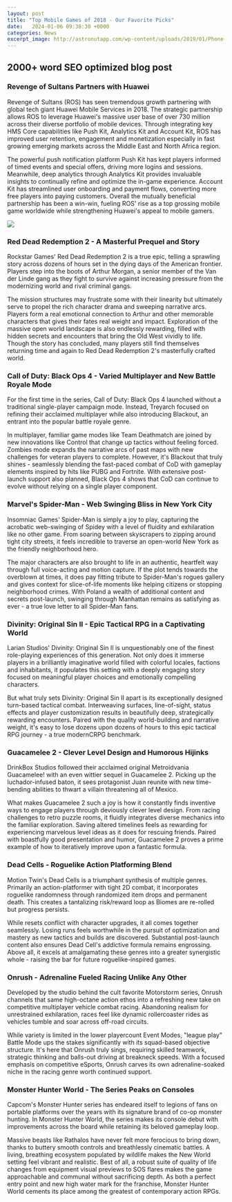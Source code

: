 ```yaml
---
layout: post
title: "Top Mobile Games of 2018 - Our Favorite Picks"
date:   2024-01-06 09:38:30 +0000
categories: News
excerpt_image: http://astronutapp.com/wp-content/uploads/2019/01/Phone-Game.jpg
---
```

## 2000+ word SEO optimized blog post

###  Revenge of Sultans Partners with Huawei 

Revenge of Sultans (ROS) has seen tremendous growth partnering with global tech giant Huawei Mobile Services in 2018. The strategic partnership allows ROS to leverage Huawei's massive user base of over 730 million across their diverse portfolio of mobile devices. Through integrating key HMS Core capabilities like Push Kit, Analytics Kit and Account Kit, ROS has improved user retention, engagement and monetization especially in fast growing emerging markets across the Middle East and North Africa region. 

The powerful push notification platform Push Kit has kept players informed of timed events and special offers, driving more logins and sessions. Meanwhile, deep analytics through Analytics Kit provides invaluable insights to continually refine and optimize the in-game experience. Account Kit has streamlined user onboarding and payment flows, converting more free players into paying customers. Overall the mutually beneficial partnership has been a win-win, fueling ROS' rise as a top grossing mobile game worldwide while strengthening Huawei's appeal to mobile gamers.


![](http://astronutapp.com/wp-content/uploads/2019/01/Phone-Game.jpg)
### Red Dead Redemption 2 - A Masterful Prequel and Story

Rockstar Games' Red Dead Redemption 2 is a true epic, telling a sprawling story across dozens of hours set in the dying days of the American frontier. Players step into the boots of Arthur Morgan, a senior member of the Van der Linde gang as they fight to survive against increasing pressure from the modernizing world and rival criminal gangs. 

The mission structures may frustrate some with their linearity but ultimately serve to propel the rich character drama and sweeping narrative arcs. Players form a real emotional connection to Arthur and other memorable characters that gives their fates real weight and impact. Exploration of the massive open world landscape is also endlessly rewarding, filled with hidden secrets and encounters that bring the Old West vividly to life. Though the story has concluded, many players still find themselves returning time and again to Red Dead Redemption 2's masterfully crafted world.

### Call of Duty: Black Ops 4 - Varied Multiplayer and New Battle Royale Mode

For the first time in the series, Call of Duty: Black Ops 4 launched without a traditional single-player campaign mode. Instead, Treyarch focused on refining their acclaimed multiplayer while also introducing Blackout, an entrant into the popular battle royale genre. 

In multiplayer, familiar game modes like Team Deathmatch are joined by new innovations like Control that change up tactics without feeling forced. Zombies mode expands the narrative arcs of past maps with new challenges for veteran players to complete. However, it's Blackout that truly shines - seamlessly blending the fast-paced combat of CoD with gameplay elements inspired by hits like PUBG and Fortnite. With extensive post-launch support also planned, Black Ops 4 shows that CoD can continue to evolve without relying on a single player component.

### Marvel's Spider-Man - Web Swinging Bliss in New York City 

Insomniac Games' Spider-Man is simply a joy to play, capturing the acrobatic web-swinging of Spidey with a level of fluidity and exhilaration like no other game. From soaring between skyscrapers to zipping around tight city streets, it feels incredible to traverse an open-world New York as the friendly neighborhood hero. 

The major characters are also brought to life in an authentic, heartfelt way through full voice-acting and motion capture. If the plot tends towards the overblown at times, it does pay fitting tribute to Spider-Man's rogues gallery and gives context for slice-of-life moments like helping citizens or stopping neighborhood crimes. With Poland a wealth of additional content and secrets post-launch, swinging through Manhattan remains as satisfying as ever - a true love letter to all Spider-Man fans.

### Divinity: Original Sin II - Epic Tactical RPG in a Captivating World

Larian Studios' Divinity: Original Sin II is unquestionably one of the finest role-playing experiences of this generation. Not only does it immerse players in a brilliantly imaginative world filled with colorful locales, factions and inhabitants, it populates this setting with a deeply engaging story focused on meaningful player choices and emotionally compelling characters.

But what truly sets Divinity: Original Sin II apart is its exceptionally designed turn-based tactical combat. Interweaving surfaces, line-of-sight, status effects and player customization results in beautifully deep, strategically rewarding encounters. Paired with the quality world-building and narrative weight, it's easy to lose dozens upon dozens of hours to this epic tactical RPG journey - a true modernCRPG benchmark.

### Guacamelee 2 - Clever Level Design and Humorous Hijinks  

DrinkBox Studios followed their acclaimed original Metroidvania Guacamelee! with an even wittier sequel in Guacamelee 2. Picking up the luchador-infused baton, it sees protagonist Juan reunite with new time-bending abilities to thwart a villain threatening all of Mexico. 

What makes Guacamelee 2 such a joy is how it constantly finds inventive ways to engage players through deviously clever level design. From racing challenges to retro puzzle rooms, it fluidly integrates diverse mechanics into the familiar exploration. Saving altered timelines feels as rewarding for experiencing marvelous level ideas as it does for rescuing friends. Paired with boastfully good presentation and humor, Guacamelee 2 proves a prime example of how to iteratively improve upon a fantastic formula.

### Dead Cells - Roguelike Action Platforming Blend 

Motion Twin's Dead Cells is a triumphant synthesis of multiple genres. Primarily an action-platformer with tight 2D combat, it incorporates roguelike randomness through randomized item drops and permanent death. This creates a tantalizing risk/reward loop as Biomes are re-rolled but progress persists.

While resets conflict with character upgrades, it all comes together seamlessly. Losing runs feels worthwhile in the pursuit of optimization and mastery as new tactics and builds are discovered. Substantial post-launch content also ensures Dead Cell's addictive formula remains engrossing. Above all, it excels at amalgamating these genres into a greater synergistic whole - raising the bar for future roguelike-inspired games.

### Onrush - Adrenaline Fueled Racing Unlike Any Other

Developed by the studio behind the cult favorite Motorstorm series, Onrush channels that same high-octane action ethos into a refreshing new take on competitive multiplayer vehicle combat racing. Abandoning realism for unrestrained exhilaration, races feel like dynamic rollercoaster rides as vehicles tumble and soar across off-road circuits. 

While variety is limited in the lower playercount Event Modes, "league play" Battle Mode ups the stakes significantly with its squad-based objective structure. It's here that Onrush truly sings, requiring skilled teamwork, strategic thinking and balls-out driving at breakneck speeds. With a focused emphasis on competitive eSports, Onrush carves its own adrenaline-soaked niche in the racing genre worth continued support.

### Monster Hunter World - The Series Peaks on Consoles

Capcom's Monster Hunter series has endeared itself to legions of fans on portable platforms over the years with its signature brand of co-op monster hunting. In Monster Hunter World, the series makes its console debut with improvements across the board while retaining its beloved gameplay loop. 

Massive beasts like Rathalos have never felt more ferocious to bring down, thanks to buttery smooth controls and breathlessly cinematic battles. A living, breathing ecosystem populated by wildlife makes the New World setting feel vibrant and realistic. Best of all, a robust suite of quality of life changes from equipment visual previews to SOS flares makes the game approachable and communal without sacrificing depth. As both a perfect entry point and new high water mark for the franchise, Monster Hunter World cements its place among the greatest of contemporary action RPGs.